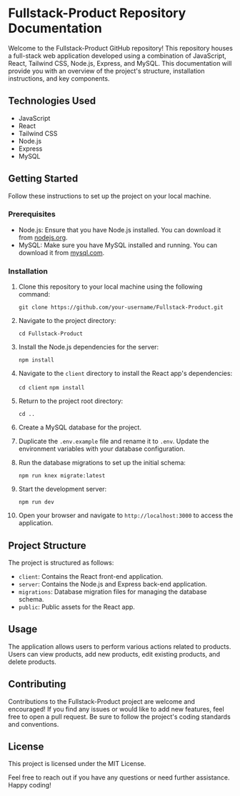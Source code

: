# Fullstack-Product Repository Documentation

Welcome to the Fullstack-Product GitHub repository! This repository houses a full-stack web application developed using a combination of JavaScript, React, Tailwind CSS, Node.js, Express, and MySQL. This documentation will provide you with an overview of the project's structure, installation instructions, and key components.

## Technologies Used

- JavaScript
- React
- Tailwind CSS
- Node.js
- Express
- MySQL

## Getting Started

Follow these instructions to set up the project on your local machine.

### Prerequisites

- Node.js: Ensure that you have Node.js installed. You can download it from [nodejs.org](https://nodejs.org/).
- MySQL: Make sure you have MySQL installed and running. You can download it from [mysql.com](https://www.mysql.com/).

### Installation

1. Clone this repository to your local machine using the following command:

    `git clone https://github.com/your-username/Fullstack-Product.git`

2. Navigate to the project directory:

    `cd Fullstack-Product`


3. Install the Node.js dependencies for the server:

    `npm install`

4. Navigate to the `client` directory to install the React app's dependencies:

    `cd client`
    `npm install`


5. Return to the project root directory:

    `cd ..`

6. Create a MySQL database for the project.

7. Duplicate the `.env.example` file and rename it to `.env`. Update the environment variables with your database configuration.

8. Run the database migrations to set up the initial schema:

    `npm run knex migrate:latest`

9. Start the development server:

    `npm run dev`

10. Open your browser and navigate to `http://localhost:3000` to access the application.

## Project Structure

The project is structured as follows:

- `client`: Contains the React front-end application.
- `server`: Contains the Node.js and Express back-end application.
- `migrations`: Database migration files for managing the database schema.
- `public`: Public assets for the React app.

## Usage

The application allows users to perform various actions related to products. Users can view products, add new products, edit existing products, and delete products.

## Contributing

Contributions to the Fullstack-Product project are welcome and encouraged! If you find any issues or would like to add new features, feel free to open a pull request. Be sure to follow the project's coding standards and conventions.

## License

This project is licensed under the MIT License.

Feel free to reach out if you have any questions or need further assistance. Happy coding!

